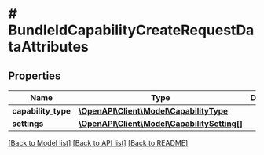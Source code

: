 # # BundleIdCapabilityCreateRequestDataAttributes

## Properties

Name | Type | Description | Notes
------------ | ------------- | ------------- | -------------
**capability_type** | [**\OpenAPI\Client\Model\CapabilityType**](CapabilityType.md) |  | 
**settings** | [**\OpenAPI\Client\Model\CapabilitySetting[]**](CapabilitySetting.md) |  | [optional] 

[[Back to Model list]](../../README.md#documentation-for-models) [[Back to API list]](../../README.md#documentation-for-api-endpoints) [[Back to README]](../../README.md)


